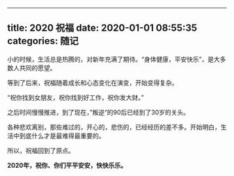 ----
title: 2020 祝福
date: 2020-01-01 08:55:35
categories: 随记
----

小的时候，生活总是热腾的，对新年充满了期待。“身体健康，平安快乐”，是大多数人共同的愿望。

等到了后来，祝福随着成长和心态变化在演变，开始变得复杂。

“祝你找到女朋友，祝你找到好工作，祝你发大财。”

之后时间慢慢推进，到了现在，”叛逆“的90后已经到了30岁的关头。

各种悲欢离别，那些难过的，开心的，悲伤的，已经经历的差不多。开始明白，生活中到底什么才是最难得最重要的。

所以，祝福回到了原点。

**2020年，祝你、你们平平安安，快快乐乐。**